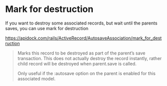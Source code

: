 # Mark for destruction

If you want to destroy some associated records, but wait until the parents saves, you can use mark for destruction

https://apidock.com/rails/ActiveRecord/AutosaveAssociation/mark_for_destruction

> Marks this record to be destroyed as part of the parent’s save transaction. This does not actually destroy the record instantly, rather child record will be destroyed when parent.save is called.
>
> Only useful if the :autosave option on the parent is enabled for this associated model.

